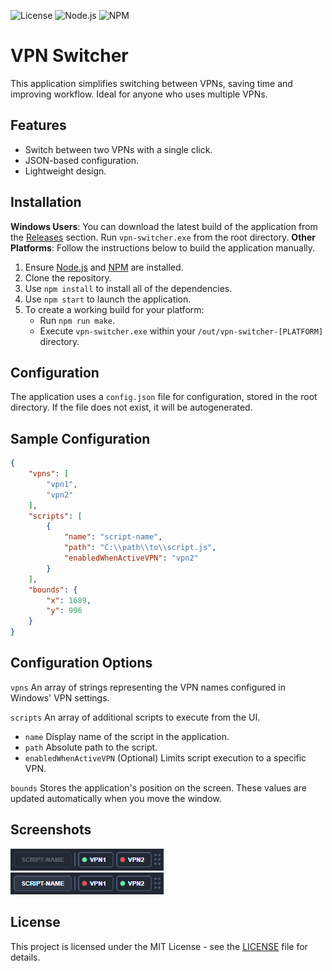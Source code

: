 ![License](https://img.shields.io/badge/license-MIT-green)
![Node.js](https://img.shields.io/badge/node-%3E%3D20.14.0-blue)
![NPM](https://img.shields.io/badge/npm-%3E%3D10.7.0-orange)

# VPN Switcher

This application simplifies switching between VPNs, saving time and improving workflow. Ideal for anyone who uses multiple VPNs.

## Features

- Switch between two VPNs with a single click.
- JSON-based configuration.
- Lightweight design.

## Installation

**Windows Users**: You can download the latest build of the application from the [Releases](https://github.com/rpusec/vpn-switcher/releases) section. Run `vpn-switcher.exe` from the root directory. 
**Other Platforms**: Follow the instructions below to build the application manually.

1. Ensure [Node.js](https://nodejs.org/) and [NPM](https://www.npmjs.com/) are installed.
2. Clone the repository.
3. Use `npm install` to install all of the dependencies.
4. Use `npm start` to launch the application.
5. To create a working build for your platform:
   - Run `npm run make`.
   - Execute `vpn-switcher.exe` within your `/out/vpn-switcher-[PLATFORM]` directory.

## Configuration

The application uses a `config.json` file for configuration, stored in the root directory. If the file does not exist, it will be autogenerated.

## Sample Configuration

```json
{
	"vpns": [
		"vpn1",
		"vpn2"
	],
	"scripts": [
		{
			"name": "script-name",
			"path": "C:\\path\\to\\script.js",
			"enabledWhenActiveVPN": "vpn2"
		}
	],
	"bounds": {
		"x": 1689,
		"y": 996
	}
}
```

## Configuration Options

`vpns` An array of strings representing the VPN names configured in Windows' VPN settings.

`scripts` An array of additional scripts to execute from the UI. 
 * `name` Display name of the script in the application.
 * `path` Absolute path to the script.
 * `enabledWhenActiveVPN` (Optional) Limits script execution to a specific VPN.

`bounds` Stores the application's position on the screen. These values are updated automatically when you move the window. 

## Screenshots
![App Screenshot](readme-assets/screenshot1.png)  
![App Screenshot](readme-assets/screenshot2.png)

## License
This project is licensed under the MIT License - see the [LICENSE](LICENSE.md) file for details.
